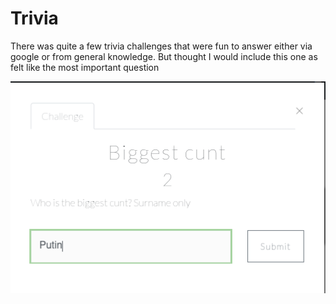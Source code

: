 # Trivia

There was quite a few trivia challenges that were fun to answer either via google or from general knowledge.  But thought I would include this one as felt like the most important question

[<img src="img/who_is_the_biggest_c__t.png"
  style="width: 800px;"/>](img/who_is_the_biggest_c__t.png)